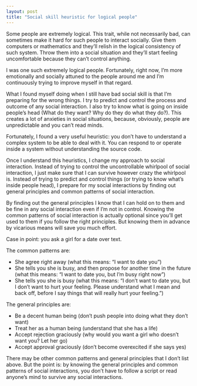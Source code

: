 ```yaml
---
layout: post
title: "Social skill heuristic for logical people"
---
```


Some people are extremely logical. This trait, while not necessarily bad, can sometimes make it hard for such people to interact socially. Give them computers or mathematics and they’ll relish in the logical consistency of such system. Throw them into a social situation and they’ll start feeling uncomfortable because they can’t control anything.

I was one such extremely logical people. Fortunately, right now, I’m more emotionally and socially attuned to the people around me and I’m continuously trying to improve myself in that regard. 

What I found myself doing when I still have bad social skill is that I’m preparing for the wrong things. I try to predict and control the process and outcome of any social interaction. I also try to know what is going on inside people’s head (What do they want? Why do they do what they do?). This creates a lot of anxieties in social situations, because, obviously, people are unpredictable and you can’t read minds.

Fortunately, I found a very useful heuristic: you don’t have to understand a complex system to be able to deal with it. You can respond to or operate inside a system without understanding the source code.

Once I understand this heuristics, I change my approach to social interaction. Instead of trying to control the uncontrollable whirlpool of social interaction, I just make sure that I can survive however crazy the whirlpool is. Instead of trying to predict and control things (or trying to know what’s inside people head), I prepare for my social interactions by finding out general principles and common patterns of social interaction. 

By finding out the general principles I know that I can hold on to them and be fine in any social interaction even if I’m not in control. Knowing the common patterns of social interaction is actually optional since you’ll get used to them if you follow the right principles. But knowing them in advance by vicarious means will save you much effort.

Case in point: you ask a girl for a date over text. 

The common patterns are:
- She agree right away (what this means: “I want to date you”)
- She tells you she is busy, and then propose for another time in the future (what this means: “I want to date you, but I’m busy right now”)
- She tells you she is busy (what this means: “I don’t want to date you, but I don’t want to hurt your feeling. Please understand what I mean and back off, before I say things that will really hurt your feeling.”)

The general principles are:
- Be a decent human being (don’t push people into doing what they don’t want)
- Treat her as a human being (understand that she has a life)
- Accept rejection graciously (why would you want a girl who doesn’t want you? Let her go)
- Accept approval graciously (don’t become overexcited if she says yes)

There may be other common patterns and general principles that I don’t list above. But the point is: by knowing the general principles and common patterns of social interactions, you don’t have to follow a script or read anyone’s mind to survive any social interactions.

